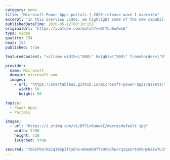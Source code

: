 ```yaml
---
category: news
title: "Microsoft Power Apps portals | 2020 release wave 1 overview"
excerpt: "In this overview video, we highlight some of the new capabilities included in the latest update to Microsoft Power Apps portals.     Here are the capabilities covered:   •    Power BI integration, so you can quickly add Power BI reports, tables, and dashboards to your portals without coding.  •    Themes"
publishedDateTime: 2020-05-12T00:10:15Z
originalUrl: "https://youtube.com/watch?v=Bf7Ln6uAwxE"
type: video
quality: 154
heat: 154
published: true

featuredContent: "<iframe width=\"800\" height=\"500\" frameborder=\"0\" src=\"https://www.youtube.com/embed/Bf7Ln6uAwxE\" allow=\"accelerometer; autoplay; encrypted-media; gyroscope; picture-in-picture\" allowfullscreen></iframe>"

provider:
  name: Microsoft
  domain: microsoft.com
  images:
    - url: "https://smartableai.github.io/microsoft-power-apps/assets/images/organizations/microsoft.com-50x50.jpg"
      width: 50
      height: 50

topics:
  - Power Apps
  - Portals

images:
  - url: "https://i.ytimg.com/vi/Bf7Ln6uAwxE/maxresdefault.jpg"
    width: 1280
    height: 720
    isCached: true

secured: "rDGiPb9/KQ1qTm5pITCyEhs+BHeQKB7TbOmcGhu+rq2qaSrtXXkHyGa1wYLSMfBfsVPG6bRDToF2Kk5WvJdMm95wjnHfw3rAf7Le7QRot848gIQ5m+lwWLELiPse8jghwSvNgHPmWgBj0pirsVBtWmT4KCla74kRQyzzJ+6RZvs6kargoYuENn4fB6wbRASQ7HVOP/9SgmVb6wEqZ5Cx/tp1szQTMh2+s8apctplqn912BqTWltLTuCQQVskG7Ic+jB5M+aN0iVTdpktmKE6MOlWhv7Ij3XQpywm05WeONcupY6GcakNm6hpg8eQsLWpKDal+RTx+JJxhtmNWRPYdUci7+qomQOU52GOEOEYWRHGPukwe/a9m6iTc/wbYLDyMzbHQSxVIgmpp2xnzvHx4QVDWdzec8RIDEAzQgzTYRYaMZIVCsN435SHUJXAYE/A;rVXsFRdqvonKg8sUpobLdA=="
---
```


